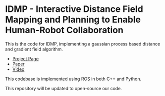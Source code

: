 # IDMP - Interactive Distance Field Mapping and Planning to Enable Human-Robot Collaboration
This is the code for IDMP, implementing a gaussian process based distance and gradient field algorithm.

 * [Project Page](https://uts-ri.github.io/IDMP/)
 * [Paper](https://arxiv.org/abs/2403.09988v1)
 * [Video](https://www.youtube.com/watch?v=NpbDjCqXyrs)
 
This codebase is implemented using ROS in both C++ and Python.

This repository will be updated to open-source our code.